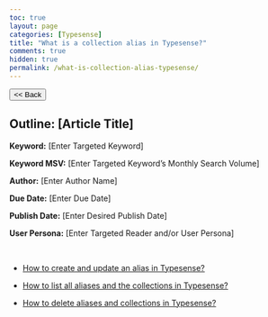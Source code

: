 ```yaml
---
toc: true
layout: page
categories: [Typesense]
title: "What is a collection alias in Typesense?"
comments: true
hidden: true
permalink: /what-is-collection-alias-typesense/
---
```


<button class="back-button" onclick="window.history.back()"><< Back</button>

## Outline: [Article Title]

**Keyword:** [Enter Targeted Keyword]

**Keyword MSV:** [Enter Targeted Keyword’s Monthly Search Volume]

**Author:** [Enter Author Name]

**Due Date:** [Enter Due Date]

**Publish Date:** [Enter Desired Publish Date]

**User Persona:** [Enter Targeted Reader and/or User Persona]

<br>

<ul>
<li><p><a href="https://aviyeldevrel.github.io/Aviyel-Blogs-Review/how-to-create-update-alias-typesense/">How to create and update an alias in Typesense?</a><p>
<li><p><a href="https://aviyeldevrel.github.io/Aviyel-Blogs-Review/how-to-list-all-alias-collection-typesense/">How to list all aliases and the collections in Typesense?</a><p>
<li><p><a href="https://aviyeldevrel.github.io/Aviyel-Blogs-Review/how-to-delete-alias-collection-typesense/">How to delete aliases and collections in Typesense?</a><p>
